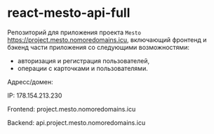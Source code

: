 # react-mesto-api-full
Репозиторий для приложения проекта `Mesto` https://project.mesto.nomoredomains.icu, включающий фронтенд и бэкенд части приложения со следующими возможностями:   
  
* авторизация и регистрация пользователей, 
* операции с карточками и пользователями. 


Адресс/домен:

IP: 178.154.213.230 

Frontend: project.mesto.nomoredomains.icu 

Backend: api.project.mesto.nomoredomains.icu
